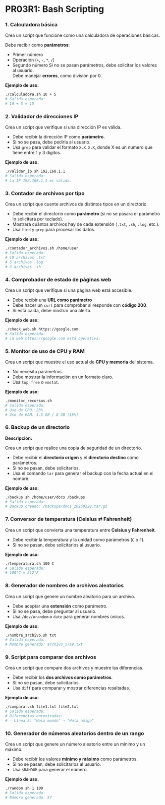 # PR03R1: Bash Scripting


### **1. Calculadora básica**

Crea un script que funcione como una calculadora de operaciones básicas.

Debe recibir como **parámetros**:
   - Primer número
   - Operación (`+`, `-`, `*`, `/`)
   - Segundo número
Si no se pasan parámetros, debe solicitar los valores al usuario.  
Debe manejar **errores**, como división por 0.

**Ejemplo de uso:**
```bash
./calculadora.sh 10 + 5
# Salida esperada:
# 10 + 5 = 15
```

### **2. Validador de direcciones IP**

Crea un script que verifique si una dirección IP es válida.

- Debe recibir la dirección IP como **parámetro**.
- Si no se pasa, debe pedirla al usuario.
- Usa `grep` para validar el formato `X.X.X.X`, donde X es un número que tiene entre 1 y 3 dígitos.

**Ejemplo de uso:**  
```bash
./validar_ip.sh 192.168.1.1
# Salida esperada:
# La IP 192.168.1.1 es válida.
```

### **3. Contador de archivos por tipo**  

Crea un script que cuente archivos de distintos tipos en un directorio.

- Debe recibir el directorio como **parámetro** (si no se pasara el parámetro lo solicitará por teclado).
- Mostrará cuántos archivos hay de cada extensión (`.txt`, `.sh`, `.log`, etc.).
- Usa `find` y `grep` para procesar los datos.

**Ejemplo de uso:**  
```bash
./contador_archivos.sh /home/user
# Salida esperada:
# 10 archivos .txt
# 5 archivos .log
# 3 archivos .sh
```

### **4️. Comprobador de estado de páginas web**

Crea un script que verifique si una página web está accesible.

- Debe recibir una **URL como parámetro** 
- Debe hacer un `curl` para comprobar si responde con **código 200**.
- Si está caída, debe mostrar una alerta.

**Ejemplo de uso:**
```bash
./check_web.sh https://google.com
# Salida esperada:
# La web https://google.com está operativa.
```

### **5. Monitor de uso de CPU y RAM**

Crea un script que muestre el uso actual de **CPU y memoria** del sistema.

- No necesita parámetros.
- Debe mostrar la información en un formato claro.
- Usa `top`, `free` o `vmstat`.

**Ejemplo de uso:**
```bash
./monitor_recursos.sh
# Salida esperada:
# Uso de CPU: 23%
# Uso de RAM: 1.5 GB / 8 GB (18%)
```

### **6. Backup de un directorio**

**Descripción:**  

Crea un script que realice una copia de seguridad de un directorio.

- Debe recibir el **directorio origen** y el **directorio destino** como parámetros.
- Si no se pasan, debe solicitarlos.
- Usa el comando `tar` para generar el backup con la fecha actual en el nombre.

**Ejemplo de uso:**  
```bash
./backup.sh /home/user/docs /backups
# Salida esperada:
# Backup creado: /backups/docs_20250328.tar.gz
```

### **7. Conversor de temperatura (Celsius ⇄ Fahrenheit)**

Crea un script que convierta una temperatura entre **Celsius y Fahrenheit**.

- Debe recibir la temperatura y la unidad como parámetros (`C` o `F`).
- Si no se pasan, debe solicitarlos al usuario.

**Ejemplo de uso:**
```bash
./temperatura.sh 100 C
# Salida esperada:
# 100°C = 212°F
```

### **8. Generador de nombres de archivos aleatorios**

Crea un script que genere un nombre aleatorio para un archivo.  

- Debe aceptar una **extensión** como parámetro.
- Si no se pasa, debe preguntar al usuario.
- Usa `/dev/urandom` o `date` para generar nombres únicos.

**Ejemplo de uso:**
```bash
./nombre_archivo.sh txt
# Salida esperada:
# Nombre generado: archivo_x7a9.txt
```

### **9. Script para comparar dos archivos**

Crea un script que compare dos archivos y muestre las diferencias.  

- Debe recibir los **dos archivos como parámetros**.
- Si no se pasan, debe solicitarlos.
- Usa `diff` para comparar y mostrar diferencias resaltadas.

**Ejemplo de uso:**
```bash
./comparar.sh file1.txt file2.txt
# Salida esperada:
# Diferencias encontradas:
# - Línea 3: "Hola mundo" → "Hola amigo"
```


### **10. Generador de números aleatorios dentro de un rango**

Crea un script que genere un número aleatorio entre un mínimo y un máximo.  

- Debe recibir los valores **mínimo y máximo** como parámetros.
- Si no se pasan, debe solicitarlos al usuario.
- Usa `$RANDOM` para generar el número.

**Ejemplo de uso:**
```bash
./random.sh 1 100
# Salida esperada:
# Número generado: 57
```
